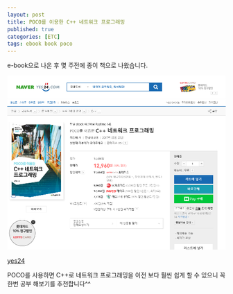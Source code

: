 ```yaml
---
layout: post
title: POCO를 이용한 C++ 네트워크 프로그래밍 
published: true
categories: [ETC]
tags: ebook book poco
---
```

e-book으로 나온 후 몇 주전에 종이 책으로 나왔습니다.  
  
![](/images/ebook-poco-network.PNG)  
  
[yes24](http://www.yes24.com/24/goods/42487747?scode=032&OzSrank=1)  
  
POCO를 사용하면 C++로 네트워크 프로그래밍을 이전 보다 훨씬 쉽게 할 수 있으니 꼭 한번 공부 해보기를 추천합니다^^ 

  
